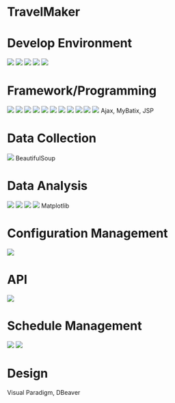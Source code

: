 # TravelMaker

<h1>Develop Environment</h1>
<img src="https://img.shields.io/badge/windows10-0078D6?style=for-the-badge&logo=windows10&logoColor=white">
<img src="https://img.shields.io/badge/ubuntu-E95420?style=for-the-badge&logo=ubuntu&logoColor=white">
<img src="https://img.shields.io/badge/amazonaws-232F3E?style=for-the-badge&logo=amazonaws&logoColor=white">
<img src="https://img.shields.io/badge/apachetomcat-F8DC75?style=for-the-badge&logo=apachetomcat&logoColor=white">
<img src="https://img.shields.io/badge/oracle-F80000?style=for-the-badge&logo=oracle&logoColor=white">

<h1>Framework/Programming</h1>
<img src="https://img.shields.io/badge/html5-E34F26?style=for-the-badge&logo=html5&logoColor=white">
<img src="https://img.shields.io/badge/css3-1572B6?style=for-the-badge&logo=css3&logoColor=white">
<img src="https://img.shields.io/badge/javascript-F7DF1E?style=for-the-badge&logo=javascript&logoColor=white">
<img src="https://img.shields.io/badge/python-3776AB?style=for-the-badge&logo=python&logoColor=white">
<img src="https://img.shields.io/badge/jquery-0769AD?style=for-the-badge&logo=jquery&logoColor=white">
<img src="https://img.shields.io/badge/django-092E20?style=for-the-badge&logo=django&logoColor=white">
<img src="https://img.shields.io/badge/apachemaven-C71A36?style=for-the-badge&logo=apachemaven&logoColor=white">
<img src="https://img.shields.io/badge/bootstrap-7952B3?style=for-the-badge&logo=bootstrap&logoColor=white">
<img src="https://img.shields.io/badge/pycharm-000000?style=for-the-badge&logo=pycharm&logoColor=white">
<img src="https://img.shields.io/badge/json-000000?style=for-the-badge&logo=json&logoColor=white">
<img src="https://img.shields.io/badge/eclipseide-2C2255?style=for-the-badge&logo=eclipseide&logoColor=white">
Ajax, MyBatix, JSP

<h1>Data Collection</h1>
<img src="https://img.shields.io/badge/selenium-43B02A?style=for-the-badge&logo=selenium&logoColor=white">
BeautifulSoup

<h1>Data Analysis</h1>
<img src="https://img.shields.io/badge/numpy-013243?style=for-the-badge&logo=numpy&logoColor=white">
<img src="https://img.shields.io/badge/pandas-150458?style=for-the-badge&logo=pandas&logoColor=white">
<img src="https://img.shields.io/badge/tensorflow-FF6F00?style=for-the-badge&logo=tensorflow&logoColor=white">
<img src="https://img.shields.io/badge/opencv-5C3EE8?style=for-the-badge&logo=opencv&logoColor=white">
Matplotlib

<h1>Configuration Management</h1>
<img src="https://img.shields.io/badge/github-181717?style=for-the-badge&logo=github&logoColor=white">

<h1>API</h1>
<img src="https://img.shields.io/badge/kakao-FFCD00?style=for-the-badge&logo=kakao&logoColor=white">

<h1>Schedule Management</h1>
<img src="https://img.shields.io/badge/notion-000000?style=for-the-badge&logo=notion&logoColor=white">
<img src="https://img.shields.io/badge/slack-4A154B?style=for-the-badge&logo=slack&logoColor=white">

<h1>Design</h1>
Visual Paradigm, DBeaver

